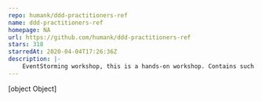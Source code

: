 ```yaml
---
repo: humank/ddd-practitioners-ref
name: ddd-practitioners-ref
homepage: NA
url: https://github.com/humank/ddd-practitioners-ref
stars: 318
starredAt: 2020-04-04T17:26:36Z
description: |-
    EventStorming workshop, this is a hands-on workshop. Contains such topics: DDD, Event storming, Specification by example. Including the AWS product : Serverless Lambda , DynamoDB, Fargate, CloudWatch.
---
```


[object Object]
